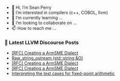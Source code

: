 - 👋 Hi, I’m Sean Perry
- 👀 I’m interested in compilers (c++, COBOL, llvm)
- 🌱 I’m currently learning ...
- 💞️ I’m looking to collaborate on ...
- 📫 How to reach me ...

<!---
s66perry/s66perry is a ✨ special ✨ repository because its `README.md` (this file) appears on your GitHub profile.
You can click the Preview link to take a look at your changes.
--->
### 📕 Latest LLVM Discourse Posts

<!-- DISCOURSE-LLVM:START -->
- [[RFC] Creating a ArmSME Dialect](https://discourse.llvm.org/t/rfc-creating-a-armsme-dialect/67208#post_12)
- [Raw_string_ostream &lpar;std::string &amp;O&rpar;](https://discourse.llvm.org/t/raw-string-ostream-std-string-o/67222#post_1)
- [[RFC] Creating a ArmSME Dialect](https://discourse.llvm.org/t/rfc-creating-a-armsme-dialect/67208#post_11)
- [[RFC] Creating a ArmSME Dialect](https://discourse.llvm.org/t/rfc-creating-a-armsme-dialect/67208#post_10)
- [Interpreting the test cases for fixed-point arithmetic](https://discourse.llvm.org/t/interpreting-the-test-cases-for-fixed-point-arithmetic/67218#post_2)
<!-- DISCOURSE-LLVM:END -->
